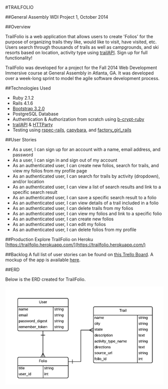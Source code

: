 #TRAILFOLIO
     

##General Assembly WDI Project 1, October 2014
<br />


##Overview

TrailFolio is a web application that allows users to create 'Folios' for the purpose of organizing trails they like, would like to visit, have visited, etc. Users search through thousands of trails as well as campgrounds, and ski resorts based on location, activity type using [trailAPI](http://www.trailapi.com/). Sign up for full functionality!

TrailFolio was developed for a project for the Fall 2014 Web Development Immersive course at General Assembly in Atlanta, GA. It was developed over a week-long sprint to model the agile software development process.

##Technologies Used
* Ruby 2.1.2
* Rails 4.1.6
* [Bootstrap 3.2.0](http://getbootstrap.com/)
* PostgreSQL Database
* Authentication & Authorization from scratch using [b-crypt-ruby](http://bcrypt-ruby.rubyforge.org/ "bcrypt-ruby")
* [trailAPI](http://www.trailapi.com/) & [HTTParty](https://github.com/jnunemaker/httparty)
* Testing using [rspec-rails](https://github.com/rspec/rspec-rails), [capybara](https://github.com/jnicklas/capybara), and [factory_girl_rails](https://github.com/thoughtbot/factory_girl_rails)

##User Stories
* As a user, I can sign up for an account with a name, email address, and password
* As a user, I can sign in and sign out of my account
* As an authenticated user, I can create new folios, search for trails, and view my folios from my profile page
* As an authenticated user, I can search for trails by activity (dropdown), and/or location 
* As an authenticated user, I can view a list of search results and link to a specific search result 
* As an authenticated user, I can save a specific search result to a folio
* As an authenticated user, I can view details of a trail included in a folio
* As an authenticated user, I can delete trails from my folios
* As an authenticated user, I can view my folios and link to a specific folio
* As an authenticated user, I can create new folios
* As an authenticated user, I can edit my folios 
* As an authenticated user, I can delete folios from my profile


##Production
Explore TrailFolio on Heroku [https://trailfolio.herokuapp.com/](https://trailfolio.herokuapp.com/)

##Backlog
A full list of user stories can be found on [this Trello Board](https://trello.com/b/mkYdlZHB). A mockup of the app is available [here](https://moqups.com/ashtindell/ET4dlTlH/).

##ERD

Below is the ERD created for TrailFolio.

![ERD](ERD.png)
